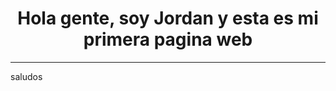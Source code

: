 <HTML>
<HEAD>
  <TITLE>Mi primera pagina web</TITLE>
</HEAD>
<BODY>
<H1 align="center" >Hola gente, soy Jordan y esta es mi primera pagina web</H1>
<HR>
<P>saludos</P>
</BODY>
</HTML> 
